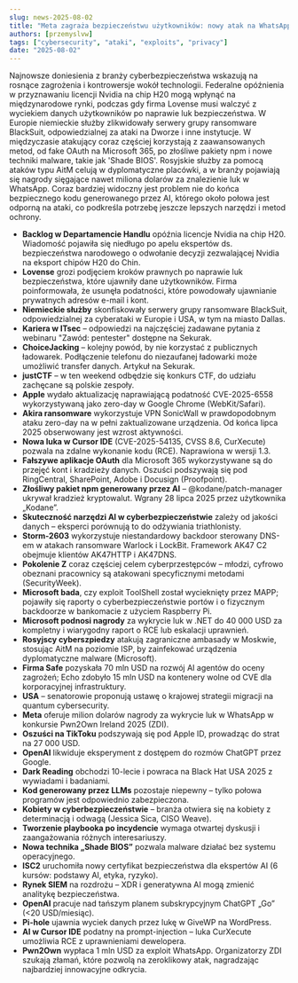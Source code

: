 ```yaml
---
slug: news-2025-08-02
title: "Meta zagraża bezpieczeństwu użytkowników: nowy atak na WhatsApp z nagrodą miliona dolarów!"
authors: [przemyslvw]
tags: ["cybersecurity", "ataki", "exploits", "privacy"]
date: "2025-08-02"
---
```


Najnowsze doniesienia z branży cyberbezpieczeństwa wskazują na rosnące zagrożenia i kontrowersje wokół technologii. Federalne opóźnienia w przyznawaniu licencji Nvidia na chip H20 mogą wpłynąć na międzynarodowe rynki, podczas gdy firma Lovense musi walczyć z wyciekiem danych użytkowników po naprawie luk bezpieczeństwa. W Europie niemieckie służby zlikwidowały serwery grupy ransomware BlackSuit, odpowiedzialnej za ataki na Dworze i inne instytucje. W międzyczasie atakujący coraz częściej korzystają z zaawansowanych metod, od fake OAuth na Microsoft 365, po złośliwe pakiety npm i nowe techniki malware, takie jak 'Shade BIOS'. Rosyjskie służby za pomocą ataków typu AitM celują w dyplomatyczne placówki, a w branży pojawiają się nagrody sięgające nawet miliona dolarów za znalezienie luk w WhatsApp. Coraz bardziej widoczny jest problem nie do końca bezpiecznego kodu generowanego przez AI, którego około połowa jest odporną na ataki, co podkreśla potrzebę jeszcze lepszych narzędzi i metod ochrony.

<!-- truncate -->

- **Backlog w Departamencie Handlu** opóźnia licencje Nvidia na chip H20. Wiadomość pojawiła się niedługo po apelu ekspertów ds. bezpieczeństwa narodowego o odwołanie decyzji zezwalającej Nvidia na eksport chipów H20 do Chin.
- **Lovense** grozi podjęciem kroków prawnych po naprawie luk bezpieczeństwa, które ujawniły dane użytkowników. Firma poinformowała, że usunęła podatności, które powodowały ujawnianie prywatnych adresów e-mail i kont.
- **Niemieckie służby** skonfiskowały serwery grupy ransomware BlackSuit, odpowiedzialnej za cyberataki w Europie i USA, w tym na miasto Dallas.
- **Kariera w ITsec** – odpowiedzi na najczęściej zadawane pytania z webinaru "Zawód: pentester" dostępne na Sekurak.
- **ChoiceJacking** – kolejny powód, by nie korzystać z publicznych ładowarek. Podłączenie telefonu do niezaufanej ładowarki może umożliwić transfer danych. Artykuł na Sekurak.
- **justCTF** – w ten weekend odbędzie się konkurs CTF, do udziału zachęcane są polskie zespoły.
- **Apple** wydało aktualizację naprawiającą podatność CVE-2025-6558 wykorzystywaną jako zero-day w Google Chrome (WebKit/Safari).
- **Akira ransomware** wykorzystuje VPN SonicWall w prawdopodobnym ataku zero-day na w pełni zaktualizowane urządzenia. Od końca lipca 2025 obserwowany jest wzrost aktywności.
- **Nowa luka w Cursor IDE** (CVE-2025-54135, CVSS 8.6, CurXecute) pozwala na zdalne wykonanie kodu (RCE). Naprawiona w wersji 1.3.
- **Fałszywe aplikacje OAuth** dla Microsoft 365 wykorzystywane są do przejęć kont i kradzieży danych. Oszuści podszywają się pod RingCentral, SharePoint, Adobe i Docusign (Proofpoint).
- **Złośliwy pakiet npm generowany przez AI** – @kodane/patch-manager ukrywał kradzież kryptowalut. Wgrany 28 lipca 2025 przez użytkownika „Kodane”.
- **Skuteczność narzędzi AI w cyberbezpieczeństwie** zależy od jakości danych – eksperci porównują to do odżywiania triathlonisty.
- **Storm-2603** wykorzystuje niestandardowy backdoor sterowany DNS-em w atakach ransomware Warlock i LockBit. Framework AK47 C2 obejmuje klientów AK47HTTP i AK47DNS.
- **Pokolenie Z** coraz częściej celem cyberprzestępców – młodzi, cyfrowo obeznani pracownicy są atakowani specyficznymi metodami (SecurityWeek).
- **Microsoft bada**, czy exploit ToolShell został wycieknięty przez MAPP; pojawiły się raporty o cyberbezpieczeństwie portów i o fizycznym backdoorze w bankomacie z użyciem Raspberry Pi.
- **Microsoft podnosi nagrody** za wykrycie luk w .NET do 40 000 USD za kompletny i wiarygodny raport o RCE lub eskalacji uprawnień.
- **Rosyjscy cyberszpiedzy** atakują zagraniczne ambasady w Moskwie, stosując AitM na poziomie ISP, by zainfekować urządzenia dyplomatyczne malware (Microsoft).
- **Firma Safe** pozyskała 70 mln USD na rozwój AI agentów do oceny zagrożeń; Echo zdobyło 15 mln USD na kontenery wolne od CVE dla korporacyjnej infrastruktury.
- **USA** – senatorowie proponują ustawę o krajowej strategii migracji na quantum cybersecurity.
- **Meta** oferuje milion dolarów nagrody za wykrycie luk w WhatsApp w konkursie Pwn2Own Ireland 2025 (ZDI).
- **Oszuści na TikToku** podszywają się pod Apple ID, prowadząc do strat na 27 000 USD.
- **OpenAI** likwiduje eksperyment z dostępem do rozmów ChatGPT przez Google.
- **Dark Reading** obchodzi 10-lecie i powraca na Black Hat USA 2025 z wywiadami i badaniami.
- **Kod generowany przez LLMs** pozostaje niepewny – tylko połowa programów jest odpowiednio zabezpieczona.
- **Kobiety w cyberbezpieczeństwie** – branża otwiera się na kobiety z determinacją i odwagą (Jessica Sica, CISO Weave).
- **Tworzenie playbooka po incydencie** wymaga otwartej dyskusji i zaangażowania różnych interesariuszy.
- **Nowa technika „Shade BIOS”** pozwala malware działać bez systemu operacyjnego.
- **ISC2** uruchomiła nowy certyfikat bezpieczeństwa dla ekspertów AI (6 kursów: podstawy AI, etyka, ryzyko).
- **Rynek SIEM** na rozdrożu – XDR i generatywna AI mogą zmienić analitykę bezpieczeństwa.
- **OpenAI** pracuje nad tańszym planem subskrypcyjnym ChatGPT „Go” (&lt;20 USD/miesiąc).
- **Pi-hole** ujawnia wyciek danych przez lukę w GiveWP na WordPress.
- **AI w Cursor IDE** podatny na prompt-injection – luka CurXecute umożliwia RCE z uprawnieniami dewelopera.
- **Pwn2Own** wypłaca 1 mln USD za exploit WhatsApp. Organizatorzy ZDI szukają złamań, które pozwolą na zeroklikowy atak, nagradzając najbardziej innowacyjne odkrycia.
